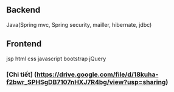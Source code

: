 ## Backend
Java(Spring mvc, Spring security, mailler, hibernate, jdbc)

## Frontend
jsp
html
css
javascript
bootstrap
jQuery

### [Chi tiết] (https://drive.google.com/file/d/18kuha-f2bwr_SPHSgDB7107nHXJ7R4bg/view?usp=sharing)
